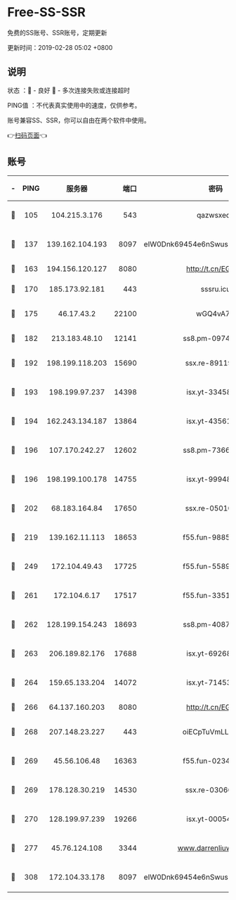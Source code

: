 # Free-SS-SSR

免费的SS账号、SSR账号，定期更新

更新时间：2019-02-28 05:02 +0800

## 说明

状态     ：🙂 - 良好 🙁 - 多次连接失败或连接超时

PING值   ：不代表真实使用中的速度，仅供参考。

账号兼容SS、SSR，你可以自由在两个软件中使用。

👉[扫码页面](https://liesauer.github.io/free-ss-ssr.github.io/)👈

## 账号

|-|PING|服务器|端口|密码|加密方式|区域|
|:----:|:----:|:-----:|-----:|:----:|:----:|:----:|
|🙂|105|104.215.3.176|543|qazwsxedc|aes-256-gcm|JP|
|🙂|137|139.162.104.193|8097|eIW0Dnk69454e6nSwuspv9DmS201tQ0D|aes-256-cfb|JP|
|🙂|163|194.156.120.127|8080|http://t.cn/EGJIyrl|rc4-md5|RU|
|🙂|170|185.173.92.181|443|sssru.icu|rc4-md5|RU|
|🙂|175|46.17.43.2|22100|wGQ4vA7D|aes-256-gcm|RU|
|🙂|182|213.183.48.10|12141|ss8.pm-09745210|rc4-md5|RU|
|🙂|192|198.199.118.203|15690|ssx.re-89119109|aes-256-cfb|US|
|🙂|193|198.199.97.237|14398|isx.yt-33458385|aes-256-cfb|US|
|🙂|194|162.243.134.187|13864|isx.yt-43561347|aes-256-cfb|US|
|🙂|196|107.170.242.27|12602|ss8.pm-73663499|aes-256-cfb|US|
|🙂|196|198.199.100.178|14755|isx.yt-99948210|aes-256-cfb|US|
|🙂|202|68.183.164.84|17650|ssx.re-05010862|aes-256-cfb|US|
|🙂|219|139.162.11.113|18653|f55.fun-98859473|aes-256-cfb|SG|
|🙂|249|172.104.49.43|17725|f55.fun-55891954|aes-256-cfb|SG|
|🙂|261|172.104.6.17|17517|f55.fun-33516465|aes-256-cfb|US|
|🙂|262|128.199.154.243|18693|ss8.pm-40874243|aes-256-cfb|SG|
|🙂|263|206.189.82.176|17688|isx.yt-69268692|aes-256-cfb|SG|
|🙂|264|159.65.133.204|14072|isx.yt-71453790|aes-256-cfb|SG|
|🙂|266|64.137.160.203|8080|http://t.cn/EGJIyrl|rc4-md5|CA|
|🙂|268|207.148.23.227|443|oiECpTuVmLLxk4Ts|aes-256-cfb|US|
|🙂|269|45.56.106.48|16363|f55.fun-02343512|aes-256-cfb|US|
|🙂|269|178.128.30.219|14530|ssx.re-03066448|aes-256-cfb|SG|
|🙂|270|128.199.97.239|19266|isx.yt-00054344|aes-256-cfb|SG|
|🙂|277|45.76.124.108|3344|www.darrenliuwei.com|aes-256-cfb|AU|
|🙂|308|172.104.33.178|8097|eIW0Dnk69454e6nSwuspv9DmS201tQ0D|aes-256-cfb|SG|
